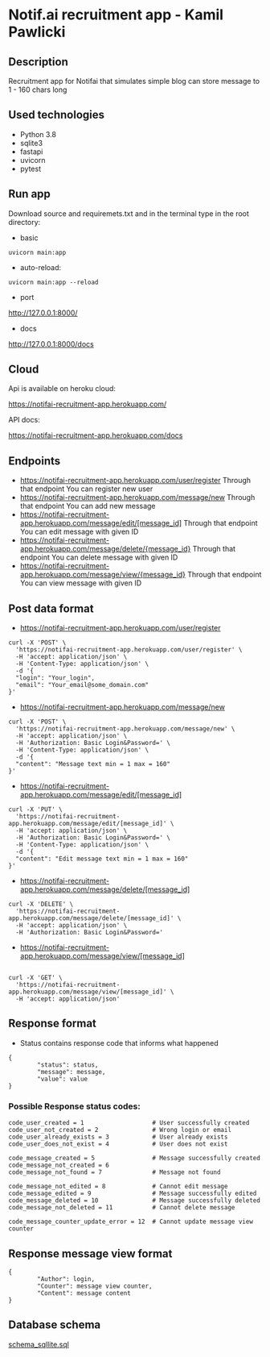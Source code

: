 # Notif.ai recruitment app - Kamil Pawlicki

## Description 
Recruitment app for Notifai that simulates simple blog can store message to 1 - 160 chars long 

## Used technologies
* Python 3.8
* sqlite3
* fastapi
* uvicorn
* pytest

## Run app

Download source and requiremets.txt and in the terminal type in the root directory:

* basic

`uvicorn main:app`

* auto-reload:

`uvicorn main:app --reload`

* port

http://127.0.0.1:8000/

* docs

http://127.0.0.1:8000/docs

## Cloud

Api is available on heroku cloud:

https://notifai-recruitment-app.herokuapp.com/

API docs:

https://notifai-recruitment-app.herokuapp.com/docs

## Endpoints

* https://notifai-recruitment-app.herokuapp.com/user/register               Through that endpoint You can register new user
* https://notifai-recruitment-app.herokuapp.com/message/new                 Through that endpoint You can add new message 
* https://notifai-recruitment-app.herokuapp.com/message/edit/[message_id]   Through that endpoint You can edit message with given ID
* https://notifai-recruitment-app.herokuapp.com/message/delete/{message_id} Through that endpoint You can delete message with given ID
* https://notifai-recruitment-app.herokuapp.com/message/view/{message_id}   Through that endpoint You can view message with given ID

## Post data format

* https://notifai-recruitment-app.herokuapp.com/user/register 
```
curl -X 'POST' \
  'https://notifai-recruitment-app.herokuapp.com/user/register' \
  -H 'accept: application/json' \
  -H 'Content-Type: application/json' \
  -d '{
  "login": "Your_login",
  "email": "Your_email@some_domain.com"
}'
```
* https://notifai-recruitment-app.herokuapp.com/message/new 
```
curl -X 'POST' \
  'https://notifai-recruitment-app.herokuapp.com/message/new' \
  -H 'accept: application/json' \
  -H 'Authorization: Basic Login&Password=' \
  -H 'Content-Type: application/json' \
  -d '{
  "content": "Message text min = 1 max = 160"
}'
```
* https://notifai-recruitment-app.herokuapp.com/message/edit/[message_id]

```
curl -X 'PUT' \
  'https://notifai-recruitment-app.herokuapp.com/message/edit/[message_id]' \
  -H 'accept: application/json' \
  -H 'Authorization: Basic Login&Password=' \
  -H 'Content-Type: application/json' \
  -d '{
  "content": "Edit message text min = 1 max = 160"
}'
```

* https://notifai-recruitment-app.herokuapp.com/message/delete/[message_id]

```
curl -X 'DELETE' \
  'https://notifai-recruitment-app.herokuapp.com/message/delete/[message_id]' \
  -H 'accept: application/json' \
  -H 'Authorization: Basic Login&Password='
```

* https://notifai-recruitment-app.herokuapp.com/message/view/[message_id]

```

curl -X 'GET' \
  'https://notifai-recruitment-app.herokuapp.com/message/view/[message_id]' \
  -H 'accept: application/json'

```


## Response format
* Status contains response code that informs what happened 

```
{
        "status": status,
        "message": message,
        "value": value
}
```

### Possible Response status codes:

```
code_user_created = 1                   # User successfully created  
code_user_not_created = 2               # Wrong login or email
code_user_already_exists = 3            # User already exists
code_user_does_not_exist = 4            # User does not exist

code_message_created = 5                # Message successfully created
code_message_not_created = 6
code_message_not_found = 7              # Message not found

code_message_not_edited = 8             # Cannot edit message
code_message_edited = 9                 # Message successfully edited
code_message_deleted = 10               # Message successfully deleted
code_message_not_deleted = 11           # Cannot delete message

code_message_counter_update_error = 12  # Cannot update message view counter
```

## Response message view format  

```
{
        "Author": login,
        "Counter": message view counter,
        "Content": message content
}
```

## Database schema

[schema_sqllite.sql](https://github.com/MiTRonGTE/notifai_recruitment_app/blob/master/schema_sqllite.sql)
